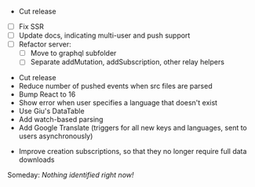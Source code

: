 * Cut release
- [ ] Fix SSR
- [ ] Update docs, indicating multi-user and push support
- [ ] Refactor server:
    - [ ] Move to graphql subfolder
    - [ ] Separate addMutation, addSubscription, other relay helpers
* Cut release
* Reduce number of pushed events when src files are parsed
* Bump React to 16
* Show error when user specifies a language that doesn't exist
* Use Giu's DataTable
* Add watch-based parsing
* Add Google Translate (triggers for all new keys and languages, sent to users asynchronously)
- Improve creation subscriptions, so that they no longer require full data downloads


Someday: *Nothing identified right now!*